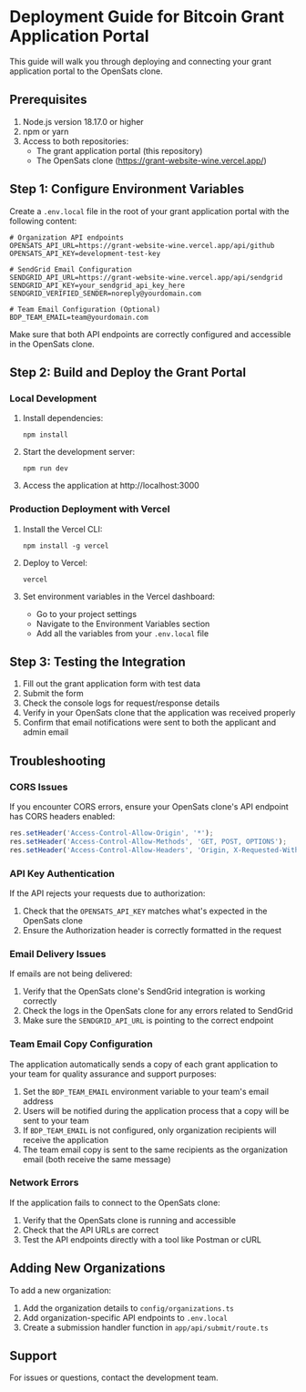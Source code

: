 # Deployment Guide for Bitcoin Grant Application Portal

This guide will walk you through deploying and connecting your grant application portal to the OpenSats clone.

## Prerequisites

1. Node.js version 18.17.0 or higher
2. npm or yarn
3. Access to both repositories:
   - The grant application portal (this repository)
   - The OpenSats clone (https://grant-website-wine.vercel.app/)

## Step 1: Configure Environment Variables

Create a `.env.local` file in the root of your grant application portal with the following content:

```
# Organization API endpoints
OPENSATS_API_URL=https://grant-website-wine.vercel.app/api/github
OPENSATS_API_KEY=development-test-key

# SendGrid Email Configuration
SENDGRID_API_URL=https://grant-website-wine.vercel.app/api/sendgrid
SENDGRID_API_KEY=your_sendgrid_api_key_here
SENDGRID_VERIFIED_SENDER=noreply@yourdomain.com

# Team Email Configuration (Optional)
BDP_TEAM_EMAIL=team@yourdomain.com
```

Make sure that both API endpoints are correctly configured and accessible in the OpenSats clone.

## Step 2: Build and Deploy the Grant Portal

### Local Development

1. Install dependencies:
   ```
   npm install
   ```

2. Start the development server:
   ```
   npm run dev
   ```

3. Access the application at http://localhost:3000

### Production Deployment with Vercel

1. Install the Vercel CLI:
   ```
   npm install -g vercel
   ```

2. Deploy to Vercel:
   ```
   vercel
   ```

3. Set environment variables in the Vercel dashboard:
   - Go to your project settings
   - Navigate to the Environment Variables section
   - Add all the variables from your `.env.local` file

## Step 3: Testing the Integration

1. Fill out the grant application form with test data
2. Submit the form
3. Check the console logs for request/response details
4. Verify in your OpenSats clone that the application was received properly
5. Confirm that email notifications were sent to both the applicant and admin email

## Troubleshooting

### CORS Issues

If you encounter CORS errors, ensure your OpenSats clone's API endpoint has CORS headers enabled:

```javascript
res.setHeader('Access-Control-Allow-Origin', '*');
res.setHeader('Access-Control-Allow-Methods', 'GET, POST, OPTIONS');
res.setHeader('Access-Control-Allow-Headers', 'Origin, X-Requested-With, Content-Type, Accept, Authorization');
```

### API Key Authentication

If the API rejects your requests due to authorization:

1. Check that the `OPENSATS_API_KEY` matches what's expected in the OpenSats clone
2. Ensure the Authorization header is correctly formatted in the request

### Email Delivery Issues

If emails are not being delivered:

1. Verify that the OpenSats clone's SendGrid integration is working correctly
2. Check the logs in the OpenSats clone for any errors related to SendGrid
3. Make sure the `SENDGRID_API_URL` is pointing to the correct endpoint

### Team Email Copy Configuration

The application automatically sends a copy of each grant application to your team for quality assurance and support purposes:

1. Set the `BDP_TEAM_EMAIL` environment variable to your team's email address
2. Users will be notified during the application process that a copy will be sent to your team
3. If `BDP_TEAM_EMAIL` is not configured, only organization recipients will receive the application
4. The team email copy is sent to the same recipients as the organization email (both receive the same message)

### Network Errors

If the application fails to connect to the OpenSats clone:

1. Verify that the OpenSats clone is running and accessible
2. Check that the API URLs are correct
3. Test the API endpoints directly with a tool like Postman or cURL

## Adding New Organizations

To add a new organization:

1. Add the organization details to `config/organizations.ts`
2. Add organization-specific API endpoints to `.env.local`
3. Create a submission handler function in `app/api/submit/route.ts`

## Support

For issues or questions, contact the development team. 